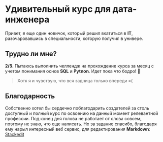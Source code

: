 ﻿# Удивительный курс для дата-инженера

Привет, я еще один новичок, который решил вкатиться в **IT**, разочаровавшись в специальности, которую получил в универе.


## Трудно ли мне?

**2/5**. Пытаюсь выполнить челлендж на прохождение курса за месяц с учетом понимания основ **SQL** и **Pytnon**. Идет пока что бодро! 🚀
> Хотя я и чувствую, что вся задница только впереди =(

## Благодарность

Собственно хотел бы сердечно поблагодарить создателей за столь доступный и полный курс по освоению на данный момент релевантной профессии.
Под конец дня голова не работает от слова совсем, поэтому не знаю, что еще написать. Но за задание спасибо, благодаря ему нарыл интересный веб сервис, для редактирования **Markdown**: [Stackedit](https://stackedit.io/)


